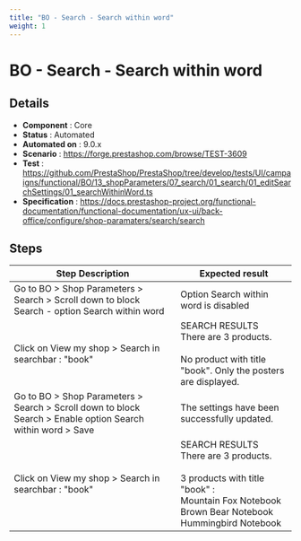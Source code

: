```yaml
---
title: "BO - Search - Search within word"
weight: 1
---
```


# BO - Search - Search within word
## Details
* **Component** : Core
* **Status** : Automated
* **Automated on** : 9.0.x
* **Scenario** : https://forge.prestashop.com/browse/TEST-3609
* **Test** : https://github.com/PrestaShop/PrestaShop/tree/develop/tests/UI/campaigns/functional/BO/13_shopParameters/07_search/01_search/01_editSearchSettings/01_searchWithinWord.ts
* **Specification** : https://docs.prestashop-project.org/functional-documentation/functional-documentation/ux-ui/back-office/configure/shop-paramaters/search/search

## Steps
| Step Description | Expected result |
| ----- | ----- |
| Go to BO > Shop Parameters > Search > Scroll down to block Search - option Search within word | Option Search within word is disabled |
| Click on View my shop > Search in searchbar : "book" | SEARCH RESULTS<br>There are 3 products.<br><br>No product with title "book". Only the posters are displayed. |
| Go to BO > Shop Parameters > Search > Scroll down to block Search > Enable option Search within word > Save | The settings have been successfully updated. |
| Click on View my shop > Search in searchbar : "book" | SEARCH RESULTS<br>There are 3 products.<br><br>3 products with title "book" : <br>Mountain Fox Notebook<br>Brown Bear Notebook<br>Hummingbird Notebook |
